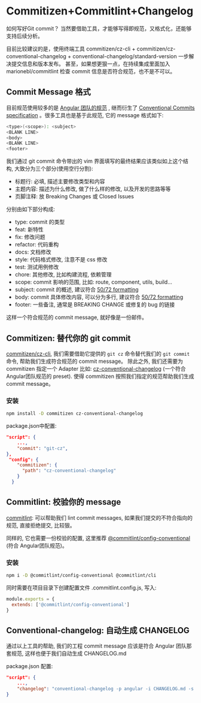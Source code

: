 # Commitizen+Commitlint+Changelog

如何写好Git commit？
当然要借助工具，才能够写得即规范，又格式化，还能够支持后续分析。

目前比较建议的是，使用终端工具 commitizen/cz-cli + commitizen/cz-conventional-changelog  + conventional-changelog/standard-version 一步解决提交信息和版本发布。
甚至，如果想更狠一点，在持续集成里面加入 marionebl/commitlint 检查 commit 信息是否符合规范，也不是不可以。

## Commit Message 格式

目前规范使用较多的是 [Angular 团队的规范](https://github.com/angular/angular.js/blob/master/DEVELOPERS.md#-git-commit-guidelines) , 继而衍生了 [Conventional Commits specification](https://www.conventionalcommits.org/en/v1.0.0-beta.4/) 。很多工具也是基于此规范, 它的 message 格式如下:
```bash
<type>(<scope>): <subject>
<BLANK LINE>
<body>
<BLANK LINE>
<footer>
```
我们通过 git commit 命令带出的 vim 界面填写的最终结果应该类似如上这个结构, 大致分为三个部分(使用空行分割):

- 标题行: 必填, 描述主要修改类型和内容
- 主题内容: 描述为什么修改, 做了什么样的修改, 以及开发的思路等等
- 页脚注释: 放 Breaking Changes 或 Closed Issues

分别由如下部分构成:

- type: commit 的类型
- feat: 新特性
- fix: 修改问题
- refactor: 代码重构
- docs: 文档修改
- style: 代码格式修改, 注意不是 css 修改
- test: 测试用例修改
- chore: 其他修改, 比如构建流程, 依赖管理
- scope: commit 影响的范围, 比如: route, component, utils, build...
- subject: commit 的概述, 建议符合 [50/72 formatting](https://stackoverflow.com/questions/2290016/git-commit-messages-50-72-formatting)
- body: commit 具体修改内容, 可以分为多行, 建议符合 [50/72 formatting](https://stackoverflow.com/questions/2290016/git-commit-messages-50-72-formatting)
- footer: 一些备注, 通常是 BREAKING CHANGE 或修复的 bug 的链接

这样一个符合规范的 commit message, 就好像是一份邮件。

## Commitizen: 替代你的 git commit

[commitizen/cz-cli](https://github.com/commitizen/cz-cli), 我们需要借助它提供的 `git cz` 命令替代我们的 `git commit` 命令, 帮助我们生成符合规范的 commit message。
除此之外, 我们还需要为 commitizen 指定一个 Adapter 比如: [cz-conventional-changelog](https://github.com/commitizen/cz-conventional-changelog) (一个符合 Angular团队规范的 preset). 使得 commitizen 按照我们指定的规范帮助我们生成 commit message。

### 安装
```bash
npm install -D commitizen cz-conventional-changelog
```
package.json中配置:

```json
"script": {
    ...,
    "commit": "git-cz",
},
 "config": {
    "commitizen": {
      "path": "cz-conventional-changelog"
    }
  }
```
## Commitlint: 校验你的 message

[commitlint](https://commitlint.js.org/#/): 可以帮助我们 lint commit messages, 如果我们提交的不符合指向的规范, 直接拒绝提交, 比较狠。

同样的, 它也需要一份校验的配置, 这里推荐 [@commitlint/config-conventional](https://github.com/conventional-changelog/commitlint#readme) (符合 Angular团队规范)。

### 安装
```bash
npm i -D @commitlint/config-conventional @commitlint/cli
```

同时需要在项目目录下创建配置文件 .commitlint.config.js, 写入:

```js
module.exports = {
  extends: ['@commitlint/config-conventional']
}
```
## Conventional-changelog: 自动生成 CHANGELOG

通过以上工具的帮助, 我们的工程 commit message 应该是符合 Angular 团队那套规范, 这样也便于我们自动生成 CHANGELOG.md

package.json 配置:

```json
"script": {
    ...,
    "changelog": "conventional-changelog -p angular -i CHANGELOG.md -s -r 0",
}
```
